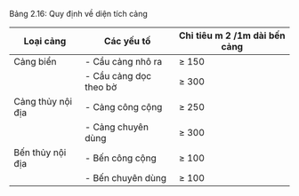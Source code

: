 Bảng 2.16: Quy định về diện tích cảng

| Loại cảng         | Các yếu tố             | Chỉ tiêu m 2 /1m dài bến cảng   |
|-------------------|------------------------|---------------------------------|
| Cảng biển         | - Cầu cảng nhô ra      | ≥ 150                           |
|                   | - Cầu cảng dọc theo bờ | ≥ 300                           |
| Cảng thủy nội địa | - Cảng công cộng       | ≥ 250                           |
|                   | - Cảng chuyên dùng     | ≥ 300                           |
| Bến thủy nội địa  | - Bến công cộng        | ≥ 100                           |
|                   | - Bến chuyên dùng      | ≥ 100                           |